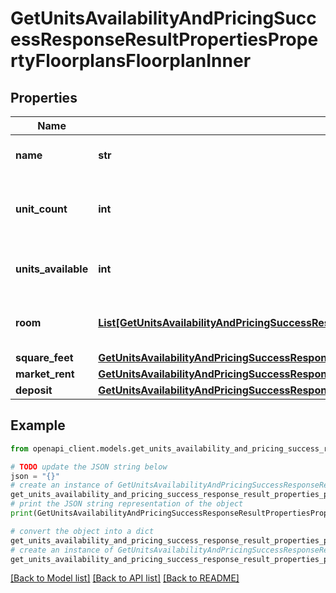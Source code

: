 # GetUnitsAvailabilityAndPricingSuccessResponseResultPropertiesPropertyFloorplansFloorplanInner


## Properties

Name | Type | Description | Notes
------------ | ------------- | ------------- | -------------
**name** | **str** | Name of the floor plan | 
**unit_count** | **int** | Number of units available for this floor plan | 
**units_available** | **int** | Units currently available for rent | 
**room** | [**List[GetUnitsAvailabilityAndPricingSuccessResponseResultPropertiesPropertyFloorplansFloorplanInnerRoomInner]**](GetUnitsAvailabilityAndPricingSuccessResponseResultPropertiesPropertyFloorplansFloorplanInnerRoomInner.md) | List of rooms in the floor plan | 
**square_feet** | [**GetUnitsAvailabilityAndPricingSuccessResponseResultPropertiesPropertyFloorplansFloorplanInnerSquareFeet**](GetUnitsAvailabilityAndPricingSuccessResponseResultPropertiesPropertyFloorplansFloorplanInnerSquareFeet.md) |  | 
**market_rent** | [**GetUnitsAvailabilityAndPricingSuccessResponseResultPropertiesPropertyFloorplansFloorplanInnerMarketRent**](GetUnitsAvailabilityAndPricingSuccessResponseResultPropertiesPropertyFloorplansFloorplanInnerMarketRent.md) |  | 
**deposit** | [**GetUnitsAvailabilityAndPricingSuccessResponseResultPropertiesPropertyFloorplansFloorplanInnerDeposit**](GetUnitsAvailabilityAndPricingSuccessResponseResultPropertiesPropertyFloorplansFloorplanInnerDeposit.md) |  | 

## Example

```python
from openapi_client.models.get_units_availability_and_pricing_success_response_result_properties_property_floorplans_floorplan_inner import GetUnitsAvailabilityAndPricingSuccessResponseResultPropertiesPropertyFloorplansFloorplanInner

# TODO update the JSON string below
json = "{}"
# create an instance of GetUnitsAvailabilityAndPricingSuccessResponseResultPropertiesPropertyFloorplansFloorplanInner from a JSON string
get_units_availability_and_pricing_success_response_result_properties_property_floorplans_floorplan_inner_instance = GetUnitsAvailabilityAndPricingSuccessResponseResultPropertiesPropertyFloorplansFloorplanInner.from_json(json)
# print the JSON string representation of the object
print(GetUnitsAvailabilityAndPricingSuccessResponseResultPropertiesPropertyFloorplansFloorplanInner.to_json())

# convert the object into a dict
get_units_availability_and_pricing_success_response_result_properties_property_floorplans_floorplan_inner_dict = get_units_availability_and_pricing_success_response_result_properties_property_floorplans_floorplan_inner_instance.to_dict()
# create an instance of GetUnitsAvailabilityAndPricingSuccessResponseResultPropertiesPropertyFloorplansFloorplanInner from a dict
get_units_availability_and_pricing_success_response_result_properties_property_floorplans_floorplan_inner_from_dict = GetUnitsAvailabilityAndPricingSuccessResponseResultPropertiesPropertyFloorplansFloorplanInner.from_dict(get_units_availability_and_pricing_success_response_result_properties_property_floorplans_floorplan_inner_dict)
```
[[Back to Model list]](../README.md#documentation-for-models) [[Back to API list]](../README.md#documentation-for-api-endpoints) [[Back to README]](../README.md)


